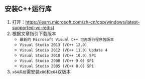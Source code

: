 ## 安装C++运行库

1. 打开：<https://learn.microsoft.com/zh-cn/cpp/windows/latest-supported-vc-redist>
2. 根据文章指引下载版本
    - ```最新的 Microsoft Visual C++ 可再发行程序包版本```
    - ```Visual Studio 2013 (VC++ 12.0)```
    - ```Visual Studio 2012 (VC++ 11.0) Update 4```
    - ```Visual Studio 2010 (VC++ 10.0) SP1```
    - ```Visual Studio 2008 (VC++ 9.0) SP1```
    - ```Visual Studio 2005 (VC++ 8.0) SP1```
3. ```x64系统```需安装```x86```和```x64```双版本